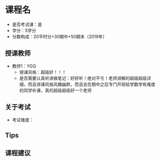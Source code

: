 # 课程名
- 是否考试课：是
- 学分：5学分
- 分数构成：20平时分+30期中+50期末（2019年）

## 授课教师
- 教师1：YGQ
  - 授课风格：超级好！！！
  - 是否需要认真听讲做笔记：好好听！绝对不亏！老师讲解的超级超级详细，而且讲课风格风趣幽默，而且会在期中之后专门开班给学数学有难度的同学补课，真的超级超级好一个老师

## 关于考试
- 考试难度：

## Tips

## 课程建议